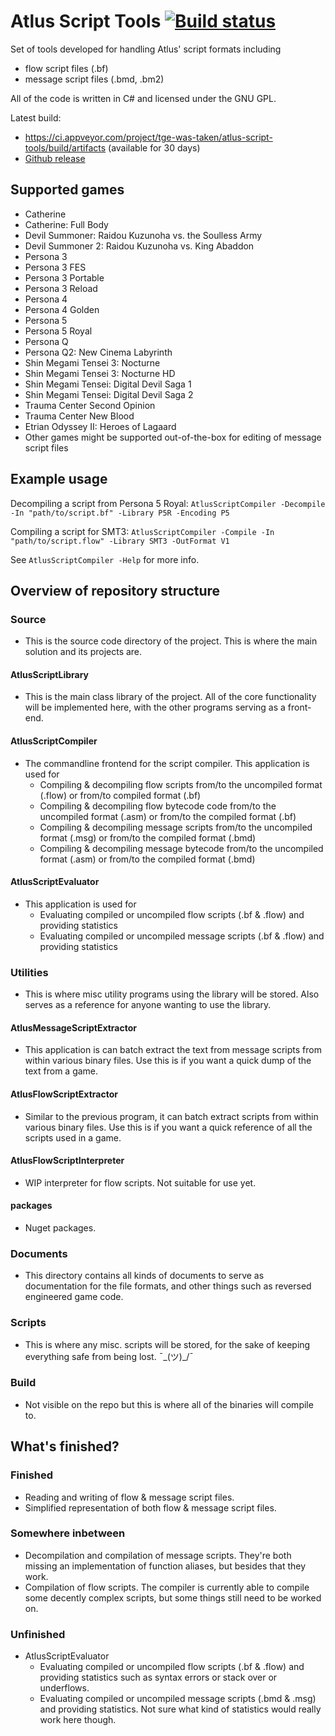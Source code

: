 ﻿
# Atlus Script Tools [![Build status](https://ci.appveyor.com/api/projects/status/l3p8joj4frjkn753?svg=true)](https://ci.appveyor.com/project/tge-was-taken/atlus-script-tools/build/artifacts)

Set of tools developed for handling Atlus' script formats including
* flow script files (.bf)
* message script files (.bmd, .bm2)

All of the code is written in C# and licensed under the GNU GPL.

Latest build:
* https://ci.appveyor.com/project/tge-was-taken/atlus-script-tools/build/artifacts (available for 30 days)
* [Github release](https://github.com/tge-was-taken/Atlus-Script-Tools/releases)

## Supported games ##
* Catherine
* Catherine: Full Body
* Devil Summoner: Raidou Kuzunoha vs. the Soulless Army
* Devil Summoner 2: Raidou Kuzunoha vs. King Abaddon
* Persona 3
* Persona 3 FES
* Persona 3 Portable
* Persona 3 Reload
* Persona 4
* Persona 4 Golden
* Persona 5
* Persona 5 Royal
* Persona Q
* Persona Q2: New Cinema Labyrinth
* Shin Megami Tensei 3: Nocturne
* Shin Megami Tensei 3: Nocturne HD
* Shin Megami Tensei: Digital Devil Saga 1
* Shin Megami Tensei: Digital Devil Saga 2
* Trauma Center Second Opinion
* Trauma Center New Blood
* Etrian Odyssey II: Heroes of Lagaard
* Other games might be supported out-of-the-box for editing of message script files

## Example usage ##
Decompiling a script from Persona 5 Royal: ``AtlusScriptCompiler -Decompile -In "path/to/script.bf" -Library P5R -Encoding P5``

Compiling a script for SMT3: ``AtlusScriptCompiler -Compile -In "path/to/script.flow" -Library SMT3 -OutFormat V1`` 

See ``AtlusScriptCompiler -Help`` for more info.

## Overview of repository structure ##

### Source ###
* This is the source code directory of the project. This is where the main solution and its projects are.

#### AtlusScriptLibrary ####
* This is the main class library of the project. All of the core functionality will be implemented here, with the other programs serving as a front-end.

#### AtlusScriptCompiler ####
* The commandline frontend for the script compiler. This application is used for
	* Compiling & decompiling flow scripts from/to the uncompiled format (.flow) or from/to compiled format (.bf)
	* Compiling & decompiling flow bytecode code from/to the uncompiled format (.asm) or from/to the compiled format (.bf)
	* Compiling & decompiling message scripts from/to the uncompiled format (.msg) or from/to the compiled format (.bmd)
	* Compiling & decompiling message bytecode from/to the uncompiled format (.asm) or from/to the  compiled format (.bmd)

#### AtlusScriptEvaluator ####
* This application is used for
	* Evaluating compiled or uncompiled flow scripts (.bf & .flow) and providing statistics
	* Evaluating compiled or uncompiled message scripts (.bf & .flow) and providing statistics

### Utilities ###
* This is where misc utility programs using the library will be stored. Also serves as a reference for anyone wanting to use the library.

#### AtlusMessageScriptExtractor ####
* This application is can batch extract the text from message scripts from within various binary files. Use this is if you want a quick dump of the text from a game.

#### AtlusFlowScriptExtractor ####
* Similar to the previous program, it can batch extract scripts from within various binary files. Use this is if you want a quick reference of all the scripts used in a game.

#### AtlusFlowScriptInterpreter ####
* WIP interpreter for flow scripts. Not suitable for use yet.

#### packages ####
* Nuget packages.

### Documents ###
* This directory contains all kinds of documents to serve as documentation for the file formats, and other things such as reversed engineered game code.

### Scripts ###
* This is where any misc. scripts will be stored, for the sake of keeping everything safe from being lost. ¯\_(ツ)_/¯

### Build ###
* Not visible on the repo but this is where all of the binaries will compile to.

## What's finished? ##

### Finished ###
* Reading and writing of flow & message script files.
* Simplified representation of both flow & message script files.

### Somewhere inbetween ###
* Decompilation and compilation of message scripts. They're both missing an implementation of function aliases, but besides that they work.
* Compilation of flow scripts. The compiler is currently able to compile some decently complex scripts, but some things still need to be worked on.

### Unfinished ###
* AtlusScriptEvaluator
	* Evaluating compiled or uncompiled flow scripts (.bf & .flow) and providing statistics such as syntax errors or stack over or underflows.
	* Evaluating compiled or uncompiled message scripts (.bmd & .msg) and providing statistics. Not sure what kind of statistics would really work here though. 
